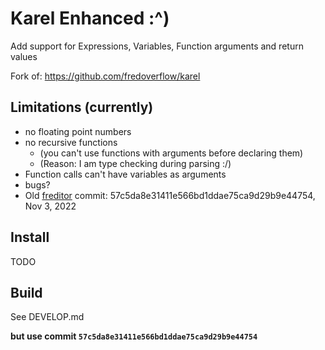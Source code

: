 # Karel Enhanced :^)
Add support for Expressions, Variables, Function arguments and return values

Fork of: https://github.com/fredoverflow/karel

## Limitations (currently)
- no floating point numbers
- no recursive functions
  - (you can't use functions with arguments before declaring them)
  - (Reason: I am type checking during parsing :/)
- Function calls can't have variables as arguments
- bugs?
- Old [freditor](https://github.com/fredoverflow/karel) commit: 57c5da8e31411e566bd1ddae75ca9d29b9e44754, Nov 3, 2022

## Install
TODO

## Build
See DEVELOP.md

**but use commit `57c5da8e31411e566bd1ddae75ca9d29b9e44754`**
